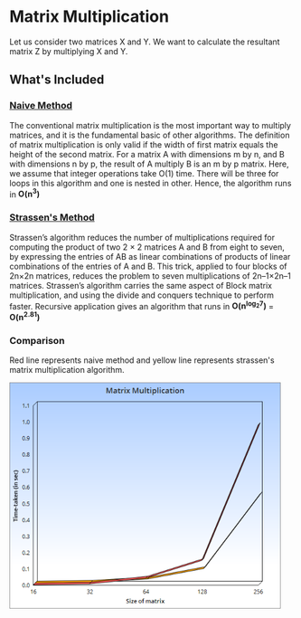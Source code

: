 # Matrix Multiplication

 Let us consider two matrices X and Y. We want to calculate the resultant matrix Z by multiplying X and Y.


## What's Included

### [Naive Method](/Matrix-Multiplication/NaiveMethod.c)

The conventional matrix multiplication is the most important way to multiply matrices, and it is the fundamental basic of other algorithms. The definition of matrix multiplication is only valid if the width of first matrix equals the height of the second matrix. For a matrix A with dimensions m by n, and B with dimensions n by p, the result of A multiply B is an m by p matrix. Here, we assume that integer operations take O(1) time. There will be three for loops in this algorithm and one is nested in other. Hence, the algorithm runs in <b>O(n<sup>3</sup>)</b>

### [Strassen's Method](/Matrix-Multiplication/StrassenMethod.c)

Strassen’s algorithm reduces the number of multiplications required for computing the product of two 2 × 2 matrices A and B from eight to seven, by expressing the entries of AB as linear combinations of products of linear combinations of the entries of A and B. This trick, applied to four blocks of 2n×2n matrices, reduces the problem to seven multiplications of 2n–1×2n–1 matrices. Strassen’s algorithm carries the same aspect of Block matrix multiplication, and using the divide and conquers technique to perform faster. Recursive application gives an algorithm that runs in <b>O(n<sup>log<sub>2</sub>7</sup>)</b> = <b>O(n<sup>2.81</sup>)</b> 
  
### Comparison
Red line represents naive method and yellow line represents strassen's matrix multiplication algorithm.

<img src="Graph.png" height="400">
